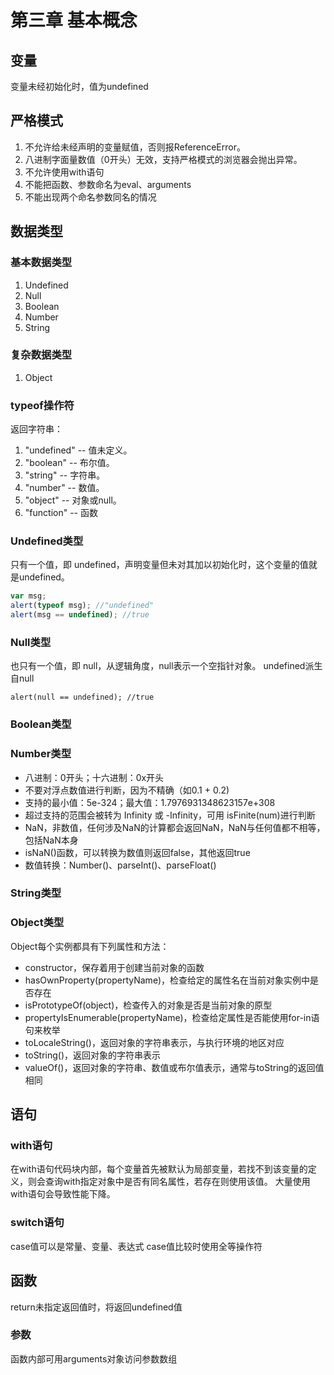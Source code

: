 # 第三章 基本概念

## 变量
变量未经初始化时，值为undefined

## 严格模式
1. 不允许给未经声明的变量赋值，否则报ReferenceError。
2. 八进制字面量数值（0开头）无效，支持严格模式的浏览器会抛出异常。
3. 不允许使用with语句
4. 不能把函数、参数命名为eval、arguments
5. 不能出现两个命名参数同名的情况

## 数据类型

### 基本数据类型
1. Undefined
2. Null
3. Boolean
4. Number
5. String

### 复杂数据类型
1. Object

### typeof操作符
返回字符串：
1. "undefined" -- 值未定义。
2. "boolean" -- 布尔值。
3. "string" -- 字符串。
4. "number" -- 数值。
5. "object" -- 对象或null。
6. "function" -- 函数

### Undefined类型
只有一个值，即 undefined，声明变量但未对其加以初始化时，这个变量的值就是undefined。
```JavaScript
var msg;
alert(typeof msg); //"undefined"
alert(msg == undefined); //true
```

### Null类型
也只有一个值，即 null，从逻辑角度，null表示一个空指针对象。
undefined派生自null
```JavaSript
alert(null == undefined); //true
```

### Boolean类型

### Number类型
- 八进制：0开头；十六进制：0x开头
- 不要对浮点数值进行判断，因为不精确（如0.1 + 0.2)
- 支持的最小值：5e-324；最大值：1.7976931348623157e+308
- 超过支持的范围会被转为 Infinity 或 -Infinity，可用 isFinite(num)进行判断
- NaN，非数值，任何涉及NaN的计算都会返回NaN，NaN与任何值都不相等，包括NaN本身
- isNaN()函数，可以转换为数值则返回false，其他返回true
- 数值转换：Number()、parseInt()、parseFloat()

### String类型

### Object类型
Object每个实例都具有下列属性和方法：
- constructor，保存着用于创建当前对象的函数
- hasOwnProperty(propertyName)，检查给定的属性名在当前对象实例中是否存在
- isPrototypeOf(object)，检查传入的对象是否是当前对象的原型
- propertyIsEnumerable(propertyName)，检查给定属性是否能使用for-in语句来枚举
- toLocaleString()，返回对象的字符串表示，与执行环境的地区对应
- toString()，返回对象的字符串表示
- valueOf()，返回对象的字符串、数值或布尔值表示，通常与toString的返回值相同

## 语句
### with语句
在with语句代码块内部，每个变量首先被默认为局部变量，若找不到该变量的定义，则会查询with指定对象中是否有同名属性，若存在则使用该值。
大量使用with语句会导致性能下降。

### switch语句
case值可以是常量、变量、表达式
case值比较时使用全等操作符

## 函数
return未指定返回值时，将返回undefined值
### 参数
函数内部可用arguments对象访问参数数组